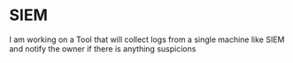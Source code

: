 # SIEM
I am working on a Tool that will collect logs from a single machine like SIEM and notify the owner if there is anything suspicions 
